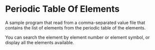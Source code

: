 # Periodic Table Of Elements
A sample program that read from a comma-separated value file that contains the list of elements from the periodic table of the elements.

You can search the element by element number or element symbol, or display all the elements available.
